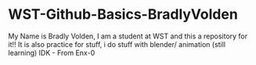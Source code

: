 # WST-Github-Basics-BradlyVolden
My Name is Bradly Volden, I am a student at WST and this a repository for it!!
It is also practice for stuff, i do stuff with blender/ animation (still learning)
IDK - From Enx-0
